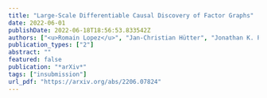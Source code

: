 ```yaml
---
title: "Large-Scale Differentiable Causal Discovery of Factor Graphs"
date: 2022-06-01
publishDate: 2022-06-18T18:56:53.833542Z
authors: ["<u>Romain Lopez</u>", "Jan-Christian Hütter", "Jonathan K. Pritchard", "Aviv Regev"]
publication_types: ["2"]
abstract: ""
featured: false
publication: "*arXiv*"
tags: ["insubmission"]
url_pdf: "https://arxiv.org/abs/2206.07824"
---
```


